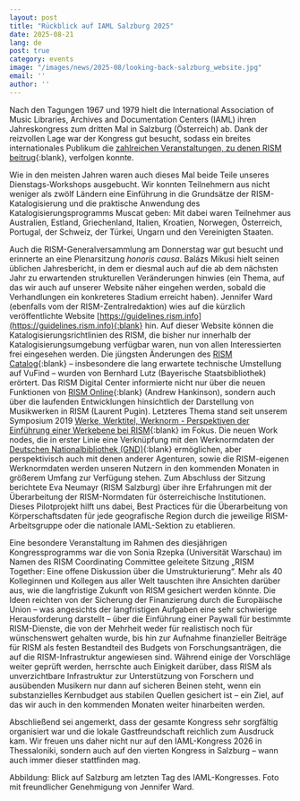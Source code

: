 ```yaml
---
layout: post
title: "Rückblick auf IAML Salzburg 2025"
date: 2025-08-21
lang: de
post: true
category: events
image: "/images/news/2025-08/looking-back-salzburg_website.jpg"
email: ''
author: ''
---
```


Nach den Tagungen 1967 und 1979 hielt die International Association of Music Libraries, Archives and Documentation Centers (IAML) ihren Jahreskongress zum dritten Mal in Salzburg (Österreich) ab. Dank der reizvollen Lage war der Kongress gut besucht, sodass ein breites internationales Publikum die [zahlreichen Veranstaltungen, zu denen RISM beitrug](/publications/iaml-congresses/2025.html){:blank}, verfolgen konnte.

Wie in den meisten Jahren waren auch dieses Mal beide Teile unseres Dienstags-Workshops ausgebucht. Wir konnten Teilnehmern aus nicht weniger als zwölf Ländern eine Einführung in die Grundsätze der RISM-Katalogisierung und die praktische Anwendung des Katalogisierungsprogramms Muscat geben: Mit dabei waren Teilnehmer aus Australien, Estland, Griechenland, Italien, Kroatien, Norwegen, Österreich, Portugal, der Schweiz, der Türkei, Ungarn und den Vereinigten Staaten.

Auch die RISM-Generalversammlung am Donnerstag war gut besucht und erinnerte an eine Plenarsitzung _honoris causa_. Balázs Mikusi hielt seinen üblichen Jahresbericht, in dem er diesmal auch auf die ab dem nächsten Jahr zu erwartenden strukturellen Veränderungen hinwies (ein Thema, auf das wir auch auf unserer Website näher eingehen werden, sobald die Verhandlungen ein konkreteres Stadium erreicht haben). Jennifer Ward (ebenfalls vom der RISM-Zentralredaktion) wies auf die kürzlich veröffentlichte Website [https://guidelines.rism.info](https://guidelines.rism.info){:blank} hin. Auf dieser Website können die Katalogisierungsrichtlinien des RISM, die bisher nur innerhalb der Katalogisierungsumgebung verfügbar waren, nun von allen Interessierten frei eingesehen werden. Die jüngsten Änderungen des [RISM Catalog](https://opac.rism.info){:blank} – insbesondere die lang erwartete technische Umstellung auf VuFind – wurden von Bernhard Lutz (Bayerische Staatsbibliothek) erörtert. Das RISM Digital Center informierte nicht nur über die neuen Funktionen von [RISM Online](https://rism.online){:blank} (Andrew Hankinson), sondern auch über die laufenden Entwicklungen hinsichtlich der Darstellung von Musikwerken in RISM (Laurent Pugin). Letzteres Thema stand seit unserem Symposium 2019 [Werke, Werktitel, Werknorm - Perspektiven der Einführung einer Werkebene bei RISM](/publications/conferences/work-level-2019.html){:blank} im Fokus. Die neuen Work nodes, die in erster Linie eine Verknüpfung mit den Werknormdaten der [Deutschen Nationalbibliothek (GND)](https://www.dnb.de/DE/Professionell/Standardisierung/GND/gnd_node.html){:blank} ermöglichen, aber perspektivisch auch mit denen anderer Agenturen, sowie die RISM-eigenen Werknormdaten werden unseren Nutzern in den kommenden Monaten in größerem Umfang zur Verfügung stehen. Zum Abschluss der Sitzung berichtete Eva Neumayr (RISM Salzburg) über ihre Erfahrungen mit der Überarbeitung der RISM-Normdaten für österreichische Institutionen. Dieses Pilotprojekt hilft uns dabei, Best Practices für die Überarbeitung von Körperschaftsdaten für jede geografische Region durch die jeweilige RISM-Arbeitsgruppe oder die nationale IAML-Sektion zu etablieren.

Eine besondere Veranstaltung im Rahmen des diesjährigen Kongressprogramms war die von Sonia Rzepka (Universität Warschau) im Namen des RISM Coordinating Committee geleitete Sitzung „RISM Together: Eine offene Diskussion über die Umstrukturierung“. Mehr als 40 Kolleginnen und Kollegen aus aller Welt tauschten ihre Ansichten darüber aus, wie die langfristige Zukunft von RISM gesichert werden könnte. Die Ideen reichten von der Sicherung der Finanzierung durch die Europäische Union – was angesichts der langfristigen Aufgaben eine sehr schwierige Herausforderung darstellt – über die Einführung einer Paywall für bestimmte RISM-Dienste, die von der Mehrheit weder für realistisch noch für wünschenswert gehalten wurde, bis hin zur Aufnahme finanzieller Beiträge für RISM als festen Bestandteil des Budgets von Forschungsanträgen, die auf die RISM-Infrastruktur angewiesen sind. Während einige der Vorschläge weiter geprüft werden, herrschte auch Einigkeit darüber, dass RISM als unverzichtbare Infrastruktur zur Unterstützung von Forschern und ausübenden Musikern nur dann auf sicheren Beinen steht, wenn ein substanzielles Kernbudget aus stabilen Quellen gesichert ist – ein Ziel, auf das wir auch in den kommenden Monaten weiter hinarbeiten werden.

Abschließend sei angemerkt, dass der gesamte Kongress sehr sorgfältig organisiert war und die lokale Gastfreundschaft reichlich zum Ausdruck kam. Wir freuen uns daher nicht nur auf den IAML-Kongress 2026 in Thessaloniki, sondern auch auf den vierten Kongress in Salzburg – wann auch immer dieser stattfinden mag.

Abbildung: Blick auf Salzburg am letzten Tag des IAML-Kongresses. Foto mit freundlicher Genehmigung von Jennifer Ward.
